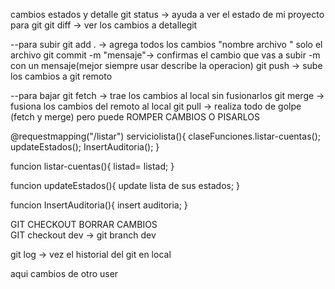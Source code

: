 cambios estados y detalle
git status -> ayuda a ver el estado de mi proyecto para git
git diff -> ver los cambios a detallegit

--para subir
git add . -> agrega todos los cambios "nombre archivo " solo el archivo
git commit -m "mensaje"-> confirmas el cambio que vas a subir -m con un mensaje(mejor siempre usar describe la operacion)
git push -> sube los cambios a git remoto

--para bajar
git fetch -> trae los cambios al local sin fusionarlos
git merge -> fusiona los cambios del remoto al local
git pull -> realiza todo de golpe (fetch y merge) pero puede ROMPER CAMBIOS O PISARLOS

@requestmapping("/listar")
serviciolista(){
claseFunciones.listar-cuentas();
updateEstados();
InsertAuditoria();
}

funcion listar-cuentas(){
listad= listad;
}

funcion updateEstados(){
update lista de sus estados;
}

funcion InsertAuditoria(){
insert auditoria;
}

GIT CHECKOUT BORRAR CAMBIOS  
GIT checkout dev -> git branch dev

git log -> vez el historial del git en local

aqui cambios de otro user
